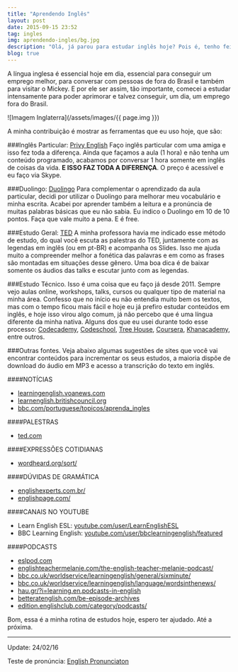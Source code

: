```yaml
---
title: "Aprendendo Inglês"
layout: post
date: 2015-09-15 23:52
tag: ingles
img: aprendendo-ingles/bg.jpg
description: "Olá, já parou para estudar inglês hoje? Pois é, tenho feito isso durante algum tempo e queria colocar as ferramentas que eu uso aqui nesse post para ajudar outras pessoas."
blog: true
---
```


A língua inglesa é essencial hoje em dia, essencial para conseguir um emprego melhor, para conversar com pessoas de fora do Brasil e também para visitar o Mickey. E por ele ser assim, tão importante, comecei a estudar intensamente para poder aprimorar e talvez conseguir, um dia, um emprego fora do Brasil.

![Imagem Inglaterra](/assets/images/{{ page.img }})

A minha contribuição é mostrar as ferramentas que eu uso hoje, que são:

###Inglês Particular: [Privy English](http://privyenglish.com.br/)
Faço inglês particular com uma amiga e isso fez toda a diferença. Ainda que façamos a aula (1 hora) e não tenha um conteúdo programado, acabamos por conversar 1 hora somente em inglês de coisas da vida. **E ISSO FAZ TODA A DIFERENÇA**. O preço é acessível e eu faço via Skype.

###Duolingo: [Duolingo](https://www.duolingo.com/)
Para complementar o aprendizado da aula particular, decidi por utilizar o Duolingo para melhorar meu vocabulário e minha escrita. Acabei por aprender também a leitura e a pronúncia de muitas palabras básicas que eu não sabia. Eu indico o Duolingo em 10 de 10 pontos. Faça que vale muito a pena. E é free.

###Estudo Geral: [TED](http://ted.com)
A minha professora havia me indicado esse método de estudo, do qual você escuta as palestras do TED, juntamente com as legendas em inglês (ou em pt-BR) e acompanha os Slides. Isso me ajuda muito a compreender melhor a fonética das palavras e em como as frases são montadas em situações desse gênero. Uma boa dica é de baixar somente os áudios das talks e escutar junto com as legendas.

###Estudo Técnico.
Isso é uma coisa que eu faço já desde 2011. Sempre vejo aulas online, workshops, talks, cursos ou qualquer tipo de material na minha área. Confesso que no início eu não entendia muito bem os textos, mas com o tempo ficou mais fácil e hoje eu já prefiro estudar conteúdos em inglês, e hoje isso virou algo comum, já não percebo que é uma língua diferente da minha nativa. Alguns dos que eu usei durante todo esse processo: [Codecademy](https://www.codecademy.com/), [Codeschool](https://www.codeschool.com/), [Tree House](https://teamtreehouse.com/), [Coursera](https://www.coursera.org/), [Khanacademy](https://khanacademy.org/), entre outros.

###Outras fontes.
Veja abaixo algumas sugestões de sites que você vai encontrar conteúdos para incrementar os seus estudos, a maioria dispõe de download do áudio em MP3 e acesso a transcrição do texto em inglês.

####NOTÍCIAS
* [learningenglish.voanews.com](http://learningenglish.voanews.com)
* [learnenglish.britishcouncil.org](http://learnenglish.britishcouncil.org)
* [bbc.com/portuguese/topicos/aprenda_ingles](http://www.bbc.com/portuguese/topicos/aprenda_ingles)

####PALESTRAS
* [ted.com](https://www.ted.com)

####EXPRESSÕES COTIDIANAS
* [wordheard.org/sort/](http://www.wordheard.org/sort/)

####DÚVIDAS DE GRAMÁTICA
* [englishexperts.com.br/](http://www.englishexperts.com.br/)
* [englishpage.com/](http://www.englishpage.com/)

####CANAIS NO YOUTUBE
* Learn English ESL: [youtube.com/user/LearnEnglishESL](https://www.youtube.com/user/LearnEnglishESL)
* BBC Learning English: [youtube.com/user/bbclearningenglish/featured](https://www.youtube.com/user/bbclearningenglish/featured)

####PODCASTS
* [eslpod.com](https://www.eslpod.com)
* [englishteachermelanie.com/the-english-teacher-melanie-podcast/](http://www.englishteachermelanie.com/the-english-teacher-melanie-podcast/)
* [bbc.co.uk/worldservice/learningenglish/general/sixminute/](http://www.bbc.co.uk/worldservice/learningenglish/general/sixminute/)
* [bbc.co.uk/worldservice/learningenglish/language/wordsinthenews/](http://www.bbc.co.uk/worldservice/learningenglish/language/wordsinthenews/)
* [hau.gr/?i=learning.en.podcasts-in-english](http://www.hau.gr/?i=learning.en.podcasts-in-english)
* [betteratenglish.com/be-episode-archives](http://www.betteratenglish.com/be-episode-archives)
* [edition.englishclub.com/category/podcasts/](https://edition.englishclub.com/category/podcasts/)

Bom, essa é a minha rotina de estudos hoje, espero ter ajudado. Até a próxima.

---

Update: 24/02/16

Teste de pronúncia: [English Pronunciaton](http://www.thepoke.co.uk/2011/12/23/english-pronunciation/)
